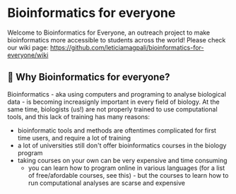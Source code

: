 # Bioinformatics for everyone

Welcome to Bioinformatics for Everyone, an outreach project to make bioinformatics more accessible to students across the world!
Please check our wiki page: https://github.com/leticiamagpali/bioinformatics-for-everyone/wiki

## 🍄 Why Bioinformatics for everyone? ##
Bioinformatics - aka using computers and programing to analyse biological data - is becoming increasignly important in every field of biology.
At the same time, biologists (us!) are not properly trained to use computational tools, and this lack of training has many reasons:
* bioinformatic tools and methods are oftentimes complicated for first time users, and require a lot of training
* a lot of universities still don't offer bioinformatics courses in the biology program
* taking courses on your own can be very expensive and time consuming
    * you can learn how to program online in various languages (for a list of free/afordable courses, see this) - but the courses to learn how to run computational analyses are scarse and expensive

